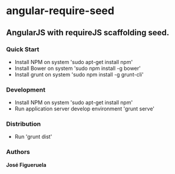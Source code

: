 angular-require-seed
====================

## AngularJS with requireJS scaffolding seed.


### Quick Start
* Install NPM on system 'sudo apt-get install npm'
* Install Bower on system 'sudo npm install -g bower'
* Install grunt on system 'sudo npm install -g grunt-cli'

### Development
* Install NPM on system 'sudo apt-get install npm'
* Run application server develop environment 'grunt serve'
  
### Distribution
* Run  'grunt dist'

### Authors
**José Figueruela**
